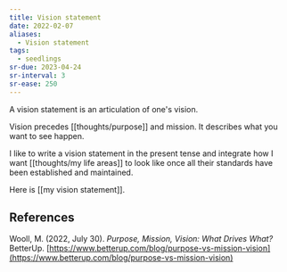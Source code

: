 ```yaml
---
title: Vision statement
date: 2022-02-07
aliases:
  - Vision statement
tags:
  - seedlings
sr-due: 2023-04-24
sr-interval: 3
sr-ease: 250
---
```

A vision statement is an articulation of one's vision.

Vision precedes [[thoughts/purpose]] and mission. It describes what you want to see happen.

I like to write a vision statement in the present tense and integrate how I want [[thoughts/my life areas]] to look like once all their standards have been established and maintained.

Here is [[my vision statement]].

## References

Wooll, M. (2022, July 30). _Purpose, Mission, Vision: What Drives What?_ BetterUp. [https://www.betterup.com/blog/purpose-vs-mission-vision](https://www.betterup.com/blog/purpose-vs-mission-vision)